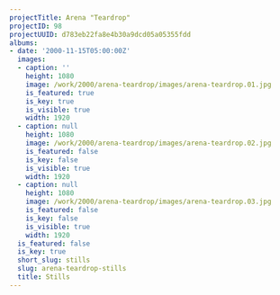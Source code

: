 ```yaml
---
projectTitle: Arena "Teardrop"
projectID: 98
projectUUID: d783eb22fa8e4b30a9dcd05a05355fdd
albums:
- date: '2000-11-15T05:00:00Z'
  images:
  - caption: ''
    height: 1080
    image: /work/2000/arena-teardrop/images/arena-teardrop.01.jpg
    is_featured: true
    is_key: true
    is_visible: true
    width: 1920
  - caption: null
    height: 1080
    image: /work/2000/arena-teardrop/images/arena-teardrop.02.jpg
    is_featured: false
    is_key: false
    is_visible: true
    width: 1920
  - caption: null
    height: 1080
    image: /work/2000/arena-teardrop/images/arena-teardrop.03.jpg
    is_featured: false
    is_key: false
    is_visible: true
    width: 1920
  is_featured: false
  is_key: true
  short_slug: stills
  slug: arena-teardrop-stills
  title: Stills
---
```

